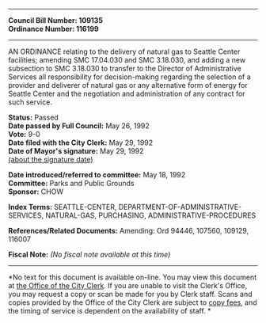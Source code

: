 * * * * *  
  
**Council Bill Number: [](#h0)[](#h2)109135**   
**Ordinance Number: 116199**  
  
* * * * *  
  
AN ORDINANCE relating to the delivery of natural gas to Seattle Center facilities; amending SMC 17.04.030 and SMC 3.18.030, and adding a new subsection to SMC 3.18.030 to transfer to the Director of Administrative Services all responsibility for decision-making regarding the selection of a provider and deliverer of natural gas or any alternative form of energy for Seattle Center and the negotiation and administration of any contract for such service.  
  
**Status:** Passed   
**Date passed by Full Council:** May 26, 1992   
**Vote:** 9-0   
**Date filed with the City Clerk:** May 29, 1992   
**Date of Mayor's signature:** May 29, 1992   
[(about the signature date)](/~public/approvaldate.htm)   
  
  
**Date introduced/referred to committee:** May 18, 1992   
**Committee:** Parks and Public Grounds   
**Sponsor:** CHOW   
  
**Index Terms:** SEATTLE-CENTER, DEPARTMENT-OF-ADMINISTRATIVE-SERVICES, NATURAL-GAS, PURCHASING, ADMINISTRATIVE-PROCEDURES  
  
**References/Related Documents:** Amending: Ord 94446, 107560, 109129, 116007  
  
**Fiscal Note:** *(No fiscal note available at this time)*  
  
* * * * *  
  
*No text for this document is available on-line. You may view this document at [the Office of the City Clerk](http://www.seattle.gov/leg/clerk/contactUs.htm). If you are unable to visit the Clerk's Office, you may request a copy or scan be made for you by Clerk staff. Scans and copies provided by the Office of the City Clerk are subject to [copy fees](http://clerk.seattle.gov/~public/clerkfees.htm), and the timing of service is dependent on the availability of staff. *  
  
  
